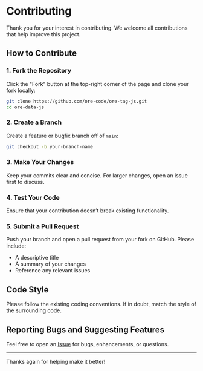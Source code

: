 # Contributing

Thank you for your interest in contributing. We welcome all contributions that help improve this project.

## How to Contribute

### 1. Fork the Repository

Click the "Fork" button at the top-right corner of the page and clone your fork locally:

```bash
git clone https://github.com/ore-code/ore-tag-js.git
cd ore-data-js
```

### 2. Create a Branch

Create a feature or bugfix branch off of `main`:

```bash
git checkout -b your-branch-name
```

### 3. Make Your Changes

Keep your commits clear and concise. For larger changes, open an issue first to discuss.

### 4. Test Your Code

Ensure that your contribution doesn’t break existing functionality.

### 5. Submit a Pull Request

Push your branch and open a pull request from your fork on GitHub. Please include:
- A descriptive title
- A summary of your changes
- Reference any relevant issues

## Code Style

Please follow the existing coding conventions. If in doubt, match the style of the surrounding code.

## Reporting Bugs and Suggesting Features

Feel free to open an [Issue](https://github.com/ore-code/ore-tag-js/issues) for bugs, enhancements, or questions.

---

Thanks again for helping make it better!